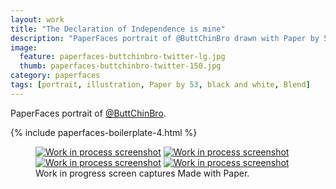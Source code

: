 ```yaml
---
layout: work
title: "The Declaration of Independence is mine"
description: "PaperFaces portrait of @ButtChinBro drawn with Paper by 53 on an iPad."
image: 
  feature: paperfaces-buttchinbro-twitter-lg.jpg
  thumb: paperfaces-buttchinbro-twitter-150.jpg
category: paperfaces
tags: [portrait, illustration, Paper by 53, black and white, Blend]
---
```


PaperFaces portrait of [@ButtChinBro](http://twitter.com/ButtChinBro).

{% include paperfaces-boilerplate-4.html %}

<figure class="third">
	<a href="{{ site.url }}/images/paperfaces-buttchinbro-process-1-lg.jpg"><img src="{{ site.url }}/images/paperfaces-buttchinbro-process-1-600.jpg" alt="Work in process screenshot"></a>
	<a href="{{ site.url }}/images/paperfaces-buttchinbro-process-2-lg.jpg"><img src="{{ site.url }}/images/paperfaces-buttchinbro-process-2-600.jpg" alt="Work in process screenshot"></a>
	<a href="{{ site.url }}/images/paperfaces-buttchinbro-process-3-lg.jpg"><img src="{{ site.url }}/images/paperfaces-buttchinbro-process-3-600.jpg" alt="Work in process screenshot"></a>
	<a href="{{ site.url }}/images/paperfaces-buttchinbro-process-4-lg.jpg"><img src="{{ site.url }}/images/paperfaces-buttchinbro-process-4-600.jpg" alt="Work in process screenshot"></a>
	<figcaption>Work in progress screen captures Made with Paper.</figcaption>
</figure>